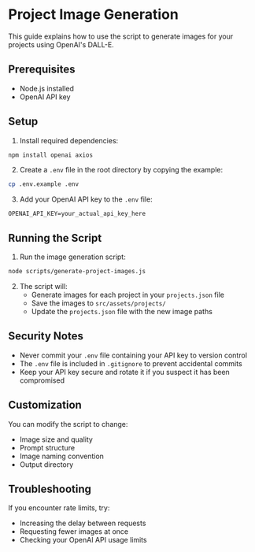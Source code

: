 # Project Image Generation

This guide explains how to use the script to generate images for your projects using OpenAI's DALL-E.

## Prerequisites

- Node.js installed
- OpenAI API key

## Setup

1. Install required dependencies:

```bash
npm install openai axios
```

2. Create a `.env` file in the root directory by copying the example:

```bash
cp .env.example .env
```

3. Add your OpenAI API key to the `.env` file:

```
OPENAI_API_KEY=your_actual_api_key_here
```

## Running the Script

1. Run the image generation script:

```bash
node scripts/generate-project-images.js
```

2. The script will:
   - Generate images for each project in your `projects.json` file
   - Save the images to `src/assets/projects/`
   - Update the `projects.json` file with the new image paths

## Security Notes

- Never commit your `.env` file containing your API key to version control
- The `.env` file is included in `.gitignore` to prevent accidental commits
- Keep your API key secure and rotate it if you suspect it has been compromised

## Customization

You can modify the script to change:
- Image size and quality
- Prompt structure
- Image naming convention
- Output directory

## Troubleshooting

If you encounter rate limits, try:
- Increasing the delay between requests
- Requesting fewer images at once
- Checking your OpenAI API usage limits